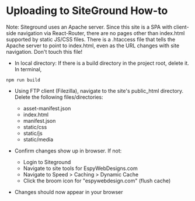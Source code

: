 # Uploading to SiteGround How-to
Note:  Siteground uses an Apache server.  Since this site is a SPA with client-side navigation via React-Router, there are no pages other than index.html supported by static JS/CSS files.  There is a .htaccess file that tells the Apache server to point to index.html, even as the URL changes with site navigation.  Don't touch this file!

* In local directory:  If there is a build directory in the project root, delete it.  In terminal, 
```
npm run build
```
* Using FTP client (Filezilla), navigate to the site's public_html directory.  Delete the following files/directories:
  - asset-manifest.json
  - index.html
  - manifest.json
  - static/css
  - static/js
  - static/media

* Confirm changes show up in browser.  If not:
  - Login to Siteground
  - Navigate to site tools for EspyWebDesigns.com
  - Navigate to Speed > Caching > Dynamic Cache
  - Click the broom icon for "espywebdesign.com" (flush cache)

* Changes should now appear in your browser